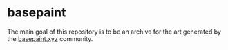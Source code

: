 # basepaint
The main goal of this repository is to be an archive for the art generated by the [basepaint.xyz](https://basepaint.xyz/) community.
